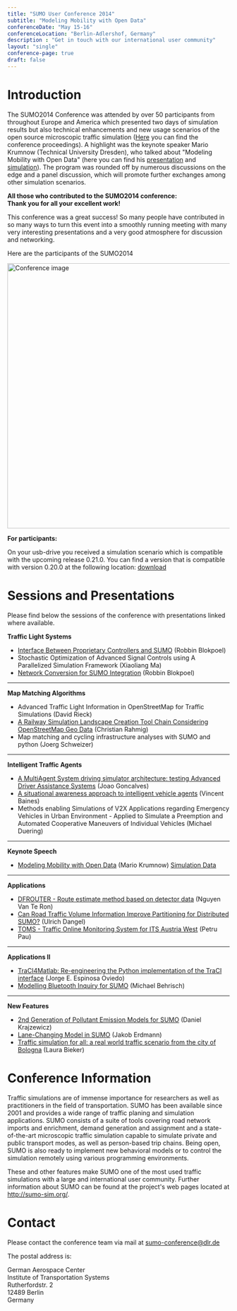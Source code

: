 ```yaml
---
title: "SUMO User Conference 2014"
subtitle: "Modeling Mobility with Open Data"
conferenceDate: "May 15-16"
conferenceLocation: "Berlin-Adlershof, Germany"
description : "Get in touch with our international user community"
layout: "single"
conference-page: true
draft: false
---
```


# Introduction
The SUMO2014 Conference was attended by over 50 participants from throughout Europe and America which presented two days of simulation results but also technical enhancements and new usage scenarios of the open source microscopic traffic simulation ([Here](http://sumo.dlr.de/2014/Proceeding_SUMO2014_15+16May2014_Berlin-Adlershof.pdf) you can find the conference proceedings). A highlight was the keynote speaker Mario Krumnow (Technical University Dresden), who talked about "Modeling Mobility with Open Data" (here you can find his [presentation](http://sumo.dlr.de/2014/Krumnow-OpenData2014.pdf) and [simulation](http://sumo.dlr.de/2014/Krumnow-Simulation.zip)). The program was rounded off by numerous discussions on the edge and a panel discussion, which will promote further exchanges among other simulation scenarios.

**All those who contributed to the SUMO2014 conference:**   
**Thank you for all your excellent work!**

This conference was a great success! So many people have contributed in so many ways to turn this event into a smoothly running meeting with many very interesting presentations and a very good atmosphere for discussion and networking.

Here are the participants of the SUMO2014

<!-- image -->
<div class="container-fluid text-center" style="padding:0 !important;">
  <img src="../images/conference_2014.jpg" style="width:600px;" alt="Conference image" class="img-responsive" />
</div>

**For participants:**

On your usb-drive you received a simulation scenario which is compatible with the upcoming release 0.21.0. You can find a version that is compatible with version 0.20.0 at the following location: [download](http://sourceforge.net/projects/sumo/files/traffic_data/scenarios/iTETRIS_Bologna/iTETRIS_Bologna_joined-0.20.0.zip/download)


# Sessions and Presentations
Please find below the sessions of the conference with presentations linked where available.

**Traffic Light Systems**

* [Interface Between Proprietary Controllers and SUMO](http://sumo.dlr.de/2014/Presentation_Interface%20between%20proprietary%20controllers%20and%20SUMO_RobbinBlokpoel.pdf) (Robbin Blokpoel)
* Stochastic Optimization of Advanced Signal Controls using A Parallelized Simulation Framework (Xiaoliang Ma)
* [Network Conversion for SUMO Integration](http://sumo.dlr.de/2014/Presentation_Network%20conversion%20for%20SUMO%20integration_RobbinBlokpoel.pdf) (Robbin Blokpoel)

---

**Map Matching Algorithms**

* Advanced Traffic Light Information in OpenStreetMap for Traffic Simulations (David Rieck)
* [A Railway Simulation Landscape Creation Tool Chain Considering OpenStreetMap Geo Data](http://sumo.dlr.de/2014/Presentation_RailwaySimulationLandscapeCreation_ChristianRahmig.pdf) (Christian Rahmig)
* Map matching and cycling infrastructure analyses with SUMO and python (Joerg Schweizer)

---

**Intelligent Traffic Agents**

* [A MultiAgent System driving simulator architecture: testing Advanced Driver Assistance Systems](http://sumo.dlr.de/2014/Presentation_TowardsaMobile_JoaoGoncalves.pdf) (Joao Goncalves)
* [A situational awareness approach to intelligent vehicle agents](http://sumo.dlr.de/2014/Presentation_SitAwarenessVehicles_VincentBaines.pdf) (Vincent Baines)
* Methods enabling Simulations of V2X Applications regarding Emergency Vehicles in Urban Environment - Applied to Simulate a Preemption and Automated Cooperative Maneuvers of Individual Vehicles (Michael Duering)

---

**Keynote Speech**

* [Modeling Mobility with Open Data](http://sumo.dlr.de/2014/Presentation_Keynote_Open%20data%202014_MarioKrumnow.pdf) (Mario Krumnow) [Simulation Data](http://sumo.dlr.de/2014/Krumnow-Simulation.zip)

---

**Applications**

* [DFROUTER - Route estimate method based on detector data](http://sumo.dlr.de/2014/Presentation_DFROUTER_TeRonNguyen.pdf) (Nguyen Van Te Ron)
* [Can Road Traffic Volume Information Improve Partitioning for Distributed SUMO?](http://sumo.dlr.de/2014/Presentation_Distributed%20SUMO_UlrichDangel.pdf) (Ulrich Dangel)
* [TOMS - Traffic Online Monitoring System for ITS Austria West](http://sumo.dlr.de/2014/Presentation_TOMS_PetruPau.pdf) (Petru Pau)

---

**Applications II**

* [TraCI4Matlab: Re-engineering the Python implementation of the TraCI interface](http://sumo.dlr.de/2014/Presentation_Traci4Matlab_JorgeOviedo.pdf) (Jorge E. Espinosa Oviedo)
* [Modelling Bluetooth Inquiry for SUMO](http://sumo.dlr.de/2014/Presentation_BluetoothModelling_MichaelBehrisch.pdf) (Michael Behrisch)

---

**New Features**

* [2nd Generation of Pollutant Emission Models for SUMO](http://sumo.dlr.de/2014/Presentation_2ndGenEmissions_DanielKrajzewicz.pdf) (Daniel Krajzewicz)
* [Lane-Changing Model in SUMO](http://sumo.dlr.de/2014/Presentation_LC2013_JakobErdmann.pdf) (Jakob Erdmann)
* [Traffic simulation for all: a real world traffic scenario from the city of Bologna](http://sumo.dlr.de/2014/Presentation_open_scenarios_LauraBieker.pdf) (Laura Bieker)


# Conference Information
Traffic simulations are of immense importance for researchers as well as practitioners in the field of transportation. SUMO has been available since 2001 and provides a wide range of traffic planing and simulation applications. SUMO consists of a suite of tools covering road network imports and enrichment, demand generation and assignment and a state-of-the-art microscopic traffic simulation capable to simulate private and public transport modes, as well as person-based trip chains. Being open, SUMO is also ready to implement new behavioral models or to control the simulation remotely using various programming environments.

These and other features make SUMO one of the most used traffic simulations with a large and international user community. Further information about SUMO can be found at the project's web pages located at <http://sumo-sim.org/>.

# Contact
Please contact the conference team via mail at [sumo-conference@dlr.de](mailto:sumo-conference@dlr.de)

The postal address is:

German Aerospace Center   
Institute of Transportation Systems   
Rutherfordstr. 2   
12489 Berlin   
Germany
